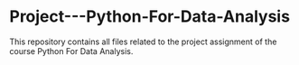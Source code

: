 # Project---Python-For-Data-Analysis
This repository contains all files related to the project assignment of the course Python For Data Analysis.
